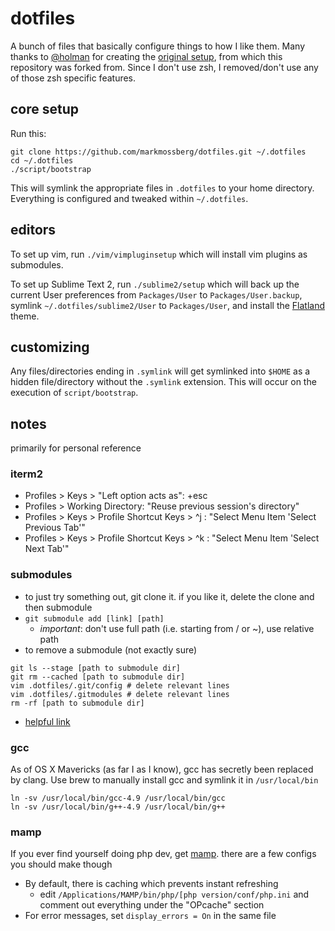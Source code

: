 # dotfiles

A bunch of files that basically configure things to how I like them. Many thanks to [@holman](https://github.com/holman)
for creating the [original setup](https://github.com/holman/dotfiles), from which this repository was forked from.
Since I don't use zsh, I removed/don't use any of those zsh specific features.

## core setup

Run this:

```
git clone https://github.com/markmossberg/dotfiles.git ~/.dotfiles
cd ~/.dotfiles
./script/bootstrap
```

This will symlink the appropriate files in `.dotfiles` to your home directory.
Everything is configured and tweaked within `~/.dotfiles`.

## editors

To set up vim, run ```./vim/vimpluginsetup``` which will install vim plugins as submodules.

To set up Sublime Text 2, run ```./sublime2/setup``` which will back up the current User
preferences from ```Packages/User``` to ```Packages/User.backup```, symlink
```~/.dotfiles/sublime2/User``` to ```Packages/User```, and install the
[Flatland](http://github.com/thinkpixellab/flatland) theme.

## customizing

Any files/directories ending in `.symlink` will get symlinked into `$HOME` as a hidden file/directory without
the `.symlink` extension. This will occur on the execution of `script/bootstrap`.

## notes

primarily for personal reference

### iterm2

- Profiles > Keys > "Left option acts as": +esc
- Profiles > Working Directory: "Reuse previous session's directory"
- Profiles > Keys > Profile Shortcut Keys > ^j : "Select Menu Item 'Select Previous Tab'"
- Profiles > Keys > Profile Shortcut Keys > ^k : "Select Menu Item 'Select Next Tab'"

### submodules

- to just try something out, git clone it. if you like it, delete the clone and then submodule
- `git submodule add [link] [path]`
    - *important*: don't use full path (i.e. starting from / or ~), use relative path
- to remove a submodule (not exactly sure)

```
git ls --stage [path to submodule dir]
git rm --cached [path to submodule dir]
vim .dotfiles/.git/config # delete relevant lines
vim .dotfiles/.gitmodules # delete relevant lines
rm -rf [path to submodule dir]
```
- [helpful link](http://chrisjean.com/2009/04/20/git-submodules-adding-using-removing-and-updating/)

### gcc

As of OS X Mavericks (as far I as I know), gcc has secretly been replaced by clang.
Use brew to manually install gcc and symlink it in `/usr/local/bin`

    ln -sv /usr/local/bin/gcc-4.9 /usr/local/bin/gcc
    ln -sv /usr/local/bin/g++-4.9 /usr/local/bin/g++

### mamp

If you ever find yourself doing php dev, get [mamp](http://mamp.info). there are a few configs you should make though

- By default, there is caching which prevents instant refreshing
    - edit `/Applications/MAMP/bin/php/[php version/conf/php.ini` and comment out everything under the "OPcache" section
- For error messages, set `display_errors = On` in the same file
